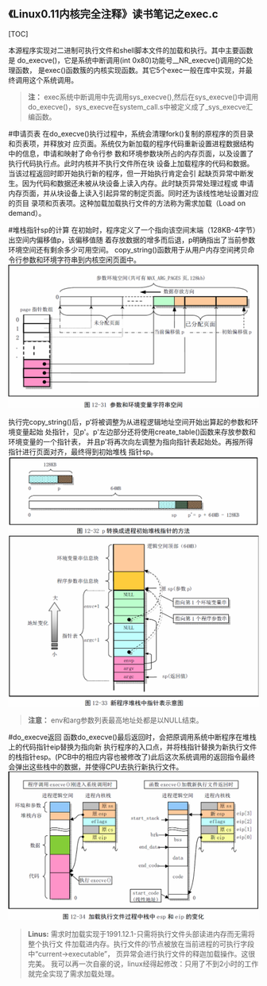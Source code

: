 《Linux0.11内核完全注释》读书笔记之exec.c
----------------------------------------------
[TOC]

本源程序实现对二进制可执行文件和shell脚本文件的加载和执行。其中主要函数是
do_execve()，它是系统中断调用(int 0x80)功能号__NR_execve()调用的C处理函数，
是exec()函数簇的内核实现函数。其它5个exec一般在库中实现，并最终调用这个系统调用。
>**注：** exec系统中断调用中先调用sys_execve(),然后在sys_execve()中调用
do_execve()，sys_execve在system_call.s中被定义成了_sys_execve汇编函数。

#申请页表
在do_execve()执行过程中，系统会清理fork()复制的原程序的页目录和页表项，并释放对
应页面。系统仅为新加载的程序代码重新设置进程数据结构中的信息，申请和映射了命令行参
数和环境参数块所占的内存页面，以及设置了执行代码执行点。此时内核并不执行文件所在块
设备上加载程序的代码和数据。当该过程返回时即开始执行新的程序，但一开始执行肯定会引
起缺页异常中断发生。因为代码和数据还未被从块设备上读入内存。此时缺页异常处理过程或
申请内存页面，并从块设备上读入引起异常的制定页面。同时还为该线性地址设置对应的页目
录项和页表项。这种加载加载执行文件的方法称为需求加载（Load on demand）。

#堆栈指针sp的计算
在初始时，程序定义了一个指向该空间末端（128KB-4字节）出空间内偏移值p，该偏移值随
着存放数据的增多而后退，p明确指出了当前参数环境空间还有剩余多少可用空间。
copy_string()函数用于从用户内存空间拷贝命令行参数和环境字符串到内核空闲页面中。
![](images/参数和环境变量字符串空间.png)

执行完copy_string()后，p‘将被调整为从进程逻辑地址空间开始出算起的参数和环境变量起始
处指针，见p'。p'左边部分还将使用create_table()函数来存放参数和环境变量的一个指针表，
并且p'将再次向左调整为指向指针表起始处。再报所得指针进行页面对齐，最终得到初始堆栈
指针sp。
![](images/p转换成进程初始堆栈指针的方法.png)
![](images/新程序堆栈中指针表示意图.png)
>**注意：** env和arg参数列表最高地址处都是以NULL结束。

#do_execve返回
函数do_execve()最后返回时，会把原调用系统中断程序在堆栈上的代码指针eip替换为指向新
执行程序的入口点，并将栈指针替换为新执行文件的栈指针esp。(PCB中的相应内容也被修改了)此后这次系统调用的返回指令最终会弹出这些栈中的数据，并使得CPU去执行新执行文件。
![](images/加载执行文件过程中栈中esp和eip的变化.png)

>**Linus:** 需求时加载实现于1991.12.1-只需将执行文件头部读进内存而无需将整个执行文
件加载进内存。执行文件的i节点被放在当前进程的可执行字段中“current->executable”，
页异常会进行执行文件的释迦加载操作。这很完美。
我可以再一次自豪的说，linux经得起修改：只用了不到2小时的工作就完全实现了需求加载处理。 


